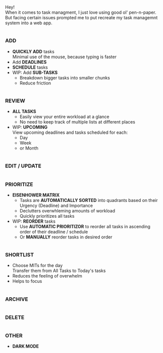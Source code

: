 Hey! <br>
When it comes to task managment, I just love using good ol' pen-n-paper. <br>
But facing certain issues prompted me to put recreate my task managemnt system into a web app.

#

### ADD
- **QUICKLY ADD** tasks <br>
  Minimal use of the mouse, because typing is faster
- Add **DEADLINES**
- **SCHEDULE** tasks
- WIP: Add **SUB-TASKS**
  - Breakdown bigger tasks into smaller chunks
  - Reduce friction

#

### REVIEW
- **ALL TASKS**
  - Easily view your entire workload at a glance
  - No need to keep track of multiple lists at different places
- WIP: **UPCOMING** <br>
  View upcoming deadlines and tasks scheduled for each:
  - Day
  - Week
  - or Month

#

### EDIT / UPDATE

#

### PRIORITIZE
- **EISENHOWER MATRIX**
  - Tasks are **AUTOMATICALLY SORTED** into quadrants based on their Urgency (Deadline) and Importance
  - Declutters overwhleming amounts of workload
  - Quickly prioritizes all tasks
- WIP: **REORDER** tasks
  - Use **AUTOMATIC PRIORITIZOR** to reorder all tasks in ascending order of their deadline / schedule
  - Or **MANUALLY** reorder tasks in desired order

#

### SHORTLIST
- Choose MITs for the day <br>
  Transfer them from All Tasks to Today's tasks
- Reduces the feeling of overwhelm
- Helps to focus

#

### ARCHIVE

#

### DELETE

#

### OTHER
- **DARK MODE**
